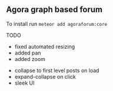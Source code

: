 ## Agora graph based forum

To install run `meteor add agoraforum:core`

TODO

+ fixed automated resizing
+ added pan
+ added zoom
- collapse to first level posts on load
- expand-collapse on click
- sleek UI
